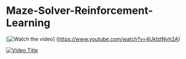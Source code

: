 # Maze-Solver-Reinforcement-Learning

[![Watch the video](https://i.imgur.com/dNBE0MD.jpeg)]
(https://www.youtube.com/watch?v=4UkIztNyh2A)


[![Video Title](https://img.youtube.com/vi/VIDEO_ID/0.jpg)](https://www.youtube.com/watch?v=VIDEO_ID)

